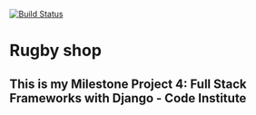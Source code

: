 [![Build Status](https://travis-ci.org/MatijaBas/rugby-shop.svg?branch=master)](https://travis-ci.org/MatijaBas/rugby-shop)

# Rugby shop
**This is my Milestone Project 4: Full Stack Frameworks with Django - Code Institute**
-----